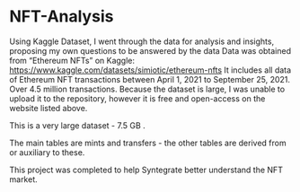# NFT-Analysis

Using Kaggle Dataset, I went through the data for analysis and insights, proposing my own questions to be answered by the data
Data was obtained from “Ethereum NFTs” on Kaggle: https://www.kaggle.com/datasets/simiotic/ethereum-nfts
It includes all data of Ethereum NFT transactions between April 1, 2021 to September 25, 2021. 
Over 4.5 million transactions. Because the dataset is large, I was unable to upload it to the repository, however it is free and open-access on the website listed above. 

This is a very large dataset - 7.5 GB .

The main tables are mints and transfers - the other tables are derived from or auxiliary to these.

This project was completed to help Syntegrate better understand the NFT market. 
